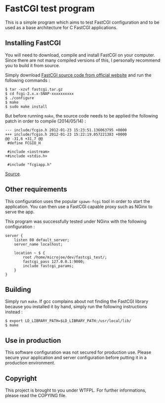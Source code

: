 # FastCGI test program

This is a simple program which aims to test FastCGI configuration and to be
used as a base architecture for C FastCGI applications.

## Installing FastCGI

You will need to download, compile and install FastCGI on your computer. Since
there are not many compiled versions of this, I personally recommend you to
build it from source.

Simply download [FastCGI source code from official website](http://fastcgi.com/dist/fastcgi.tar.gz)
and run the following commands :

    $ tar -xzvf fastcgi.tar.gz
    $ cd fcgi-2.x.x-SNAP-xxxxxxxxxx
    $ ./configure
    $ make
    $ sudo make install

But before running `make`, the source code needs to be applied the following
patch in order to compile (2014/05/14) :

    --- include/fcgio.h 2012-01-23 15:23:51.136063795 +0000
    +++ include/fcgio.h 2012-01-23 15:22:19.057221383 +0000
    @@ -31,6 +31,7 @@
     #define FCGIO_H

     #include <iostream>
    +#include <stdio.h>

     #include "fcgiapp.h"

[Source](http://stackoverflow.com/questions/4577453/fcgio-cpp50-error-eof-was-not-declared-in-this-scope).

## Other requirements

This configuration uses the popular `spawn-fcgi` tool in order to start the
application. You can then use a FastCGI capable proxy such as NGinx to serve
the app.

This program was successfully tested under NGinx with the following
configuration :

    server {
        listen 80 default_server;
        server_name localhost;

        location ~ $ {
            root /home/microjoe/dev/fastcgi_test/;
            fastcgi_pass 127.0.0.1:9000;
            include fastcgi_params;
        }
    }

## Building

Simply run `make`. If gcc complains about not finding the FastCGI library
because you installed it by hand, simply run the following instructions
instead :

    $ export LD_LIBRARY_PATH=$LD_LIBRARY_PATH:/usr/local/lib/
    $ make

## Use in production

This software configuration was not secured for production use. Please secure
your application and server configuration before putting it in a production
environment.

## Copyright

This project is brought to you under WTFPL. For further informations, please
read the COPYING file.
